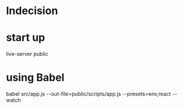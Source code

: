 # Indecision

# start up
live-server public

# using Babel
babel src/app.js --out-file=public/scripts/app.js --presets=env,react --watch